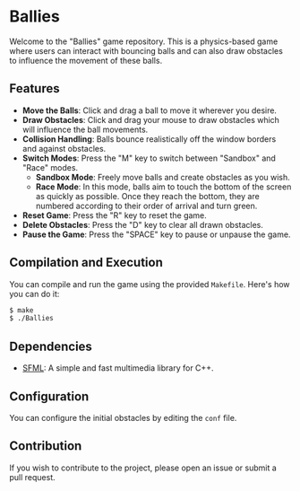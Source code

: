 # Ballies

Welcome to the "Ballies" game repository. This is a physics-based game where users can interact with bouncing balls and can also draw obstacles to influence the movement of these balls.

## Features

- **Move the Balls**: Click and drag a ball to move it wherever you desire.
- **Draw Obstacles**: Click and drag your mouse to draw obstacles which will influence the ball movements.
- **Collision Handling**: Balls bounce realistically off the window borders and against obstacles.
- **Switch Modes**: Press the "M" key to switch between "Sandbox" and "Race" modes.
  - **Sandbox Mode**: Freely move balls and create obstacles as you wish.
  - **Race Mode**: In this mode, balls aim to touch the bottom of the screen as quickly as possible. Once they reach the bottom, they are numbered according to their order of arrival and turn green.
- **Reset Game**: Press the "R" key to reset the game.
- **Delete Obstacles**: Press the "D" key to clear all drawn obstacles.
- **Pause the Game**: Press the "SPACE" key to pause or unpause the game.

## Compilation and Execution

You can compile and run the game using the provided `Makefile`. Here's how you can do it:

```bash
$ make
$ ./Ballies
```

## Dependencies

- [SFML](https://www.sfml-dev.org/): A simple and fast multimedia library for C++.

## Configuration

You can configure the initial obstacles by editing the `conf` file.

## Contribution

If you wish to contribute to the project, please open an issue or submit a pull request.

